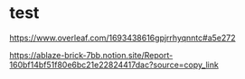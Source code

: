 # test

https://www.overleaf.com/1693438616gpjrrhyqnntc#a5e272


https://ablaze-brick-7bb.notion.site/Report-160bf14bf51f80e6bc21e22824417dac?source=copy_link

